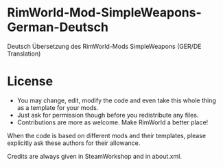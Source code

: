 # RimWorld-Mod-SimpleWeapons-German-Deutsch
Deutsch Übersetzung des RimWorld-Mods SimpleWeapons (GER/DE Translation)

# License
- You may change, edit, modify the code and even take this whole thing as a template for your mods.
- Just ask for permission though before you redistribute any files.
- Contributions are more as welcome. Make RimWorld a better place!

When the code is based on different mods and their templates, please explicitly ask these authors for their allowance.

Credits are always given in SteamWorkshop and in about.xml.
